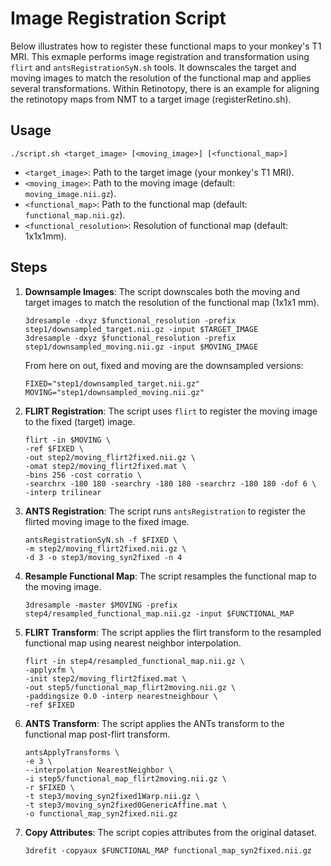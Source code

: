 # Image Registration Script

Below illustrates how to register these functional maps to your monkey's T1 MRI. This exmaple performs image registration and transformation using `flirt` and `antsRegistrationSyN.sh` tools. It downscales the target and moving images to match the resolution of the functional map and applies several transformations. Within Retinotopy, there is an example for aligning the retinotopy maps from NMT to a target image (registerRetino.sh).

## Usage

```
./script.sh <target_image> [<moving_image>] [<functional_map>]
```

- `<target_image>`: Path to the target image (your monkey's T1 MRI).
- `<moving_image>`: Path to the moving image (default: `moving_image.nii.gz`).
- `<functional_map>`: Path to the functional map (default: `functional_map.nii.gz`).
- `<functional_resolution>`: Resolution of functional map (default: 1x1x1mm).

## Steps

1. **Downsample Images**: The script downscales both the moving and target images to match the resolution of the functional map (1x1x1 mm).

    ```
    3dresample -dxyz $functional_resolution -prefix step1/downsampled_target.nii.gz -input $TARGET_IMAGE
    3dresample -dxyz $functional_resolution -prefix step1/downsampled_moving.nii.gz -input $MOVING_IMAGE
    ```

    From here on out, fixed and moving are the downsampled versions:

    ```
    FIXED="step1/downsampled_target.nii.gz"
    MOVING="step1/downsampled_moving.nii.gz"
    ```

2. **FLIRT Registration**: The script uses `flirt` to register the moving image to the fixed (target) image.

    ```
    flirt -in $MOVING \
    -ref $FIXED \
    -out step2/moving_flirt2fixed.nii.gz \
    -omat step2/moving_flirt2fixed.mat \
    -bins 256 -cost corratio \
    -searchrx -180 180 -searchry -180 180 -searchrz -180 180 -dof 6 \
    -interp trilinear
    ```

3. **ANTS Registration**: The script runs `antsRegistration` to register the flirted moving image to the fixed image.

    ```
    antsRegistrationSyN.sh -f $FIXED \
    -m step2/moving_flirt2fixed.nii.gz \
    -d 3 -o step3/moving_syn2fixed -n 4
    ```

4. **Resample Functional Map**: The script resamples the functional map to the moving image.

    ```
    3dresample -master $MOVING -prefix step4/resampled_functional_map.nii.gz -input $FUNCTIONAL_MAP
    ```

5. **FLIRT Transform**: The script applies the flirt transform to the resampled functional map using nearest neighbor interpolation.

    ```
    flirt -in step4/resampled_functional_map.nii.gz \
    -applyxfm \
    -init step2/moving_flirt2fixed.mat \
    -out step5/functional_map_flirt2moving.nii.gz \
    -paddingsize 0.0 -interp nearestneighbour \
    -ref $FIXED
    ```

6. **ANTS Transform**: The script applies the ANTs transform to the functional map post-flirt transform.

    ```
    antsApplyTransforms \
    -e 3 \
    --interpolation NearestNeighbor \
    -i step5/functional_map_flirt2moving.nii.gz \
    -r $FIXED \
    -t step3/moving_syn2fixed1Warp.nii.gz \
    -t step3/moving_syn2fixed0GenericAffine.mat \
    -o functional_map_syn2fixed.nii.gz
    ```

7. **Copy Attributes**: The script copies attributes from the original dataset.

    ```
    3drefit -copyaux $FUNCTIONAL_MAP functional_map_syn2fixed.nii.gz
    ```

